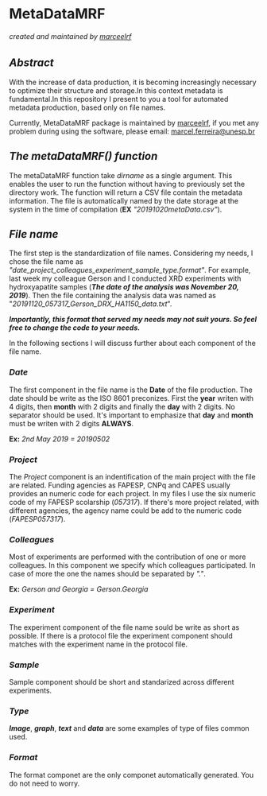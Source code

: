 # MetaDataMRF

###### *created and maintained by [marceelrf](https://github.com/marceelrf)*

## *Abstract*
With the increase of data production, it is becoming increasingly necessary to optimize their structure and storage.In this context metadata is fundamental.In this repository I present to you a tool for automated metadata production, based only on file names.

Currently, MetaDataMRF package is maintained by [marceelrf](https://github.com/marceelrf), if you met any problem during using the software, please email: marcel.ferreira@unesp.br

## *The metaDataMRF() function*
The metaDataMRF function take *dirname* as a single argument. This enables the user to run the function without having to previously set the directory work. The function will return a CSV file contain the metadata information. The file is automatically named by the date storage at the system in the time of compilation (**EX** *"20191020metaData.csv"*).

## *File name*
The first step is the standardization of file names. Considering my needs, I chose the file name as *"date_project_colleagues_experiment_sample_type.format"*. For example, last week my colleague Gerson and I conducted XRD experiments with hydroxyapatite samples (*__The date of the analysis was November 20, 2019__*). Then the file containing the analysis data was named as "*20191120_057317_Gerson_DRX_HA1150_data.txt*".

**_Importantly, this format that served my needs may not suit yours. So feel free to change the code to your needs._**

In the following sections I will discuss further about each component of the file name.

### *Date*
The first component in the file name is the **Date** of the file production. The date should be write as the ISO 8601 preconizes. First the **year** writen with 4 digits, then **month** with 2 digits and finally the **day** with 2 digits. No separator should be used. It's important to emphasize that **day** and **month** must be writen with 2 digits **ALWAYS**. 

**Ex:** *2nd May 2019 = 20190502*

### *Project*
The *Project* component is an indentification of the main project with the file are related. Funding agencies as FAPESP, CNPq and CAPES usually provides an numeric code for each project. In my files I use the six numeric code of my FAPESP scolarship (*057317*). If there's more project related, with different agencies, the agency name could be add to the numeric code (*FAPESP057317*).

### *Colleagues*
Most of experiments are performed with the contribution of one or more colleagues. In this component we specify which colleagues participated. In case of more the one the names should be separated by *"."*.

**Ex:** *Gerson and Georgia = Gerson.Georgia*

### *Experiment*
The experiment component of the file name sould be write as short as possible. If there is a protocol file the experiment component should matches with the experiment name in the protocol file.

### *Sample*
Sample component should be short and standarized across different experiments.

### *Type*
**_Image_**, **_graph_**, **_text_** and **_data_** are some examples of type of files common used.

### *Format*
The format componet are the only componet automatically generated. You do not need to worry.
